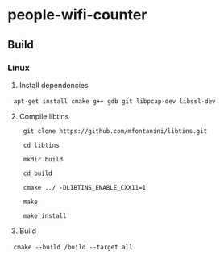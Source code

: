 # people-wifi-counter

## Build

### Linux

1. Install dependencies

    `apt-get install cmake g++ gdb git libpcap-dev libssl-dev`

2. Compile libtins

        git clone https://github.com/mfontanini/libtins.git

        cd libtins

        mkdir build

        cd build

        cmake ../ -DLIBTINS_ENABLE_CXX11=1

        make

        make install
        
3. Build

    `cmake --build /build --target all`
